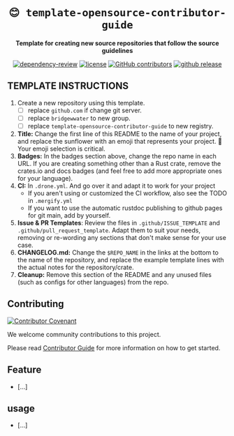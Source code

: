 <div align="center">

<!--- FIXME: Pick an emoji and name your project! --->
# `😊 template-opensource-contributor-guide`

<!--- FIXME: Write short catchy description/tagline of project --->
**Template for creating new source repositories that follow the source guidelines**

<!--- FIXME: Update crate, repo and CI workflow names here! Remove any that are not relevant --->

[![dependency-review](https://github.com/bridgewwater/template-opensource-contributor-guide/actions/workflows/dependency-review.yml/badge.svg)](https://github.com/bridgewwater/template-opensource-contributor-guide/actions/workflows/dependency-review.yml)
[![license](https://img.shields.io/github/license/bridgewwater/template-opensource-contributor-guide)](https://github.com/bridgewwater/template-opensource-contributor-guide)
[![GitHub contributors](https://img.shields.io/github/contributors/bridgewwater/template-opensource-contributor-guide)](https://github.com/bridgewwater/template-opensource-contributor-guide)
[![github release](https://img.shields.io/github/v/release/bridgewwater/template-opensource-contributor-guide?style=social)](https://github.com/bridgewwater/template-opensource-contributor-guide/releases)

</div>

<!--- FIXME: check this finish then remove --->

<!--- FIXME: check this finish then remove --->
## TEMPLATE INSTRUCTIONS

1. Create a new repository using this template.
   - [ ] replace `github.com` if change git server.
   - [ ] replace `bridgewwater` to new group.
   - [ ] replace `template-opensource-contributor-guide` to new registry.
2. **Title:** Change the first line of this README to the name of your project, and replace the sunflower with an emoji that represents your project. 🚨 Your emoji selection is critical.
3. **Badges:** In the badges section above, change the repo name in each URL. If you are creating something other than a Rust crate, remove the crates.io and docs badges (and feel free to add more appropriate ones for your language).
4. **CI:** In `.drone.yml`. And go over it and adapt it to work for your project
    - If you aren't using or customized the CI workflow, also see the TODO in `.mergify.yml`
    - If you want to use the automatic rustdoc publishing to github pages for git main, add by yourself.
5. **Issue & PR Templates**: Review the files in `.github/ISSUE_TEMPLATE` and `.github/pull_request_template`. Adapt them
to suit your needs, removing or re-wording any sections that don't make sense for your use case.
1. **CHANGELOG.md:** Change the `$REPO_NAME` in the links at the bottom to the name of the repository, and replace the example template lines with the actual notes for the repository/crate.
2. **Cleanup:** Remove this section of the README and any unused files (such as configs for other languages) from the repo.

<!--- FIXME: read this then remove --->

## Contributing

[![Contributor Covenant](https://img.shields.io/badge/contributor%20covenant-v1.4-ff69b4.svg)](.github/CODE_OF_CONDUCT.md)

We welcome community contributions to this project.

Please read [Contributor Guide](.github/CONTRIBUTING.md) for more information on how to get started.

## Feature

- [...]

## usage

- [...]